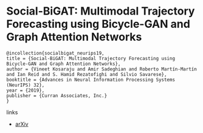# Social-BiGAT: Multimodal Trajectory Forecasting using Bicycle-GAN and Graph Attention Networks

```
@incollection{socialbigat_neurips19,
title = {Social-BiGAT: Multimodal Trajectory Forecasting using Bicycle-GAN and Graph Attention Networks},
author = {Vineet Kosaraju and Amir Sadeghian and Roberto Martín-Martín and Ian Reid and S. Hamid Rezatofighi and Silvio Savarese},
booktitle = {Advances in Neural Information Processing Systems (NeurIPS) 32},
year = {2019},
publisher = {Curran Associates, Inc.}
}
```

links
- [arXiv](https://arxiv.org/abs/1907.03395)
